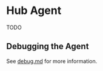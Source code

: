 # Hub Agent

TODO

## Debugging the Agent

See [debug.md](./scripts/debug.md) for more information.
